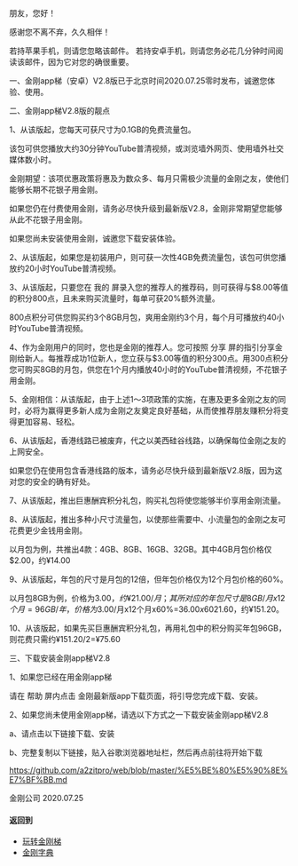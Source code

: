朋友，您好！

感谢您不离不弃，久久相伴！

若持苹果手机，则请您忽略该邮件。
若持安卓手机，则请您务必花几分钟时间阅读该邮件，因为它对您的确很重要。

一、金刚app梯（安卓）V2.8版已于北京时间2020.07.25零时发布，诚邀您体验、使用。

二、金刚app梯V2.8版的靓点

1、从该版起，您每天可获尺寸为0.1GB的免费流量包。

该包可供您播放大约30分钟YouTube普清视频，或浏览墙外网页、使用墙外社交媒体数小时。

金刚期望：该项优惠政策将惠及为数众多、每月只需极少流量的金刚之友，使他们能够长期不花银子用金刚。

如果您仍在付费使用金刚，请务必尽快升级到最新版V2.8，金刚非常期望您能够从此不花银子用金刚。

如果您尚未安装使用金刚，诚邀您下载安装体验。

2、从该版起，如果您是初装用户，则可获一次性4GB免费流量包，该包可供您播放约20小时YouTube普清视频。

3、从该版起，只要您在 我的 屏录入您的推荐人的推荐码，则可获得与$8.00等值的积分800点，且未来购买流量时，每单可获20%额外流量。

800点积分可供您购买约3个8GB月包，爽用金刚约3个月，每个月可播放约40小时YouTube普清视频。

4、作为金刚用户的同时，您也是金刚的推荐人。您可按照 分享 屏的指引分享金刚给新人。每推荐成功1位新人，您立获与$3.00等值的积分300点。用300点积分您可购买8GB的月包，供您在1个月内播放40小时的YouTube普清视频，不花银子用金刚。

5、金刚相信：从该版起，由于上述1～3项政策的实施，在惠及更多金刚之友的同时，必将为赢得更多新人成为金刚之友奠定良好基础，从而使推荐朋友赚积分将变得更加容易、轻松。

6、从该版起，香港线路已被废弃，代之以美西硅谷线路，以确保每位金刚之友的上网安全。

如果您仍在使用包含香港线路的版本，请务必尽快升级到最新版V2.8版，因为这对您的安全的确有好处。

7、从该版起，推出巨惠酬宾积分礼包，购买礼包将使您能够半价享用金刚流量。

8、从该版起，推出多种小尺寸流量包，以使那些需要中、小流量包的金刚之友可花费更少金钱用金刚。

以月包为例，共推出4款：4GB、8GB、16GB、32GB。其中4GB月包价格仅$2.00，约¥14.00

9、从该版起，年包的尺寸是月包的12倍，但年包价格仅为12个月包价格的60%。

以月包8GB为例，价格为$3.00，约¥21.00/月；其所对应的年包尺寸是8GB/月x12个月=96GB/年，价格为$3.00/月x12个月x60%=$36.00x60%=$21.60，约¥151.20。

10、从该版起，如果先买巨惠酬宾积分礼包，再用礼包中的积分购买年包96GB，则花费只需约¥151.20/2=¥75.60

三、下载安装金刚app梯V2.8 

1、如果您已经在用金刚app梯

请在 帮助 屏内点击 金刚最新版app下载页面，将引导您完成下载、安装。

2、如果您尚未使用金刚app梯，请选以下方式之一下载安装金刚app梯V2.8

a、请点击以下链接下载、安装

b、完整复制以下链接，贴入谷歌浏览器地址栏，然后再点前往将开始下载

https://github.com/a2zitpro/web/blob/master/%E5%BE%80%E5%90%8E%E7%BF%BB.md

金刚公司
2020.07.25

#### 返回到
- [玩转金刚梯](https://github.com/a2zitpro/web/blob/master/LadderFree/A.md)
- [金刚字典](https://github.com/a2zitpro/web/blob/master/LadderFree/kkDictionary/KKDictionary.md)
